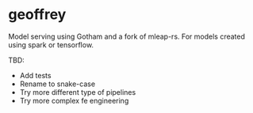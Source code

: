# geoffrey

Model serving using Gotham and a fork of mleap-rs. For models created using spark or tensorflow.

   
TBD:
- Add tests
- Rename to snake-case
- Try more different type of pipelines
- Try more complex fe engineering
